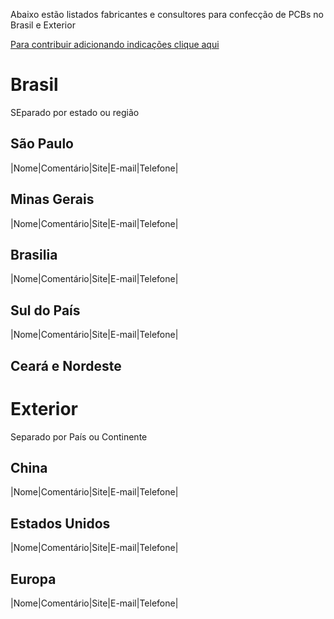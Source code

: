 Abaixo estão listados fabricantes e consultores para confecção de PCBs no Brasil e Exterior

[Para contribuir adicionando indicações clique aqui](https://github.com/ArduinoMinas/pcbnapratica/edit/master/docs/fabricanteseconsultores.md)

# Brasil
SEparado por estado ou região

## São Paulo
|Nome|Comentário|Site|E-mail|Telefone|

## Minas Gerais

|Nome|Comentário|Site|E-mail|Telefone|

## Brasilia

|Nome|Comentário|Site|E-mail|Telefone|

## Sul do País


|Nome|Comentário|Site|E-mail|Telefone|

## Ceará e Nordeste

# Exterior
Separado por País ou Continente

## China

|Nome|Comentário|Site|E-mail|Telefone|

## Estados Unidos

|Nome|Comentário|Site|E-mail|Telefone|

## Europa


|Nome|Comentário|Site|E-mail|Telefone|

